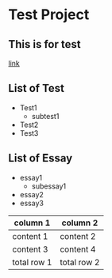 # Test Project
## This is for test

[link](https://github.com/samebere93)

## List of Test
* Test1
    * subtest1
* Test2
* Test3

## List of Essay
+ essay1
    + subessay1
+ essay2
+ essay3

| column 1 | column 2 |
| --------- | -------- |
| content 1 | content 2 |
| content 3 | content 4 |
| total row 1 | total row 2|
